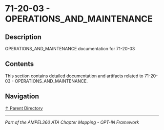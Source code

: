 # 71-20-03 - OPERATIONS_AND_MAINTENANCE

## Description

OPERATIONS_AND_MAINTENANCE documentation for 71-20-03

## Contents

This section contains detailed documentation and artifacts related to 71-20-03 - OPERATIONS_AND_MAINTENANCE.

## Navigation

[↑ Parent Directory](../README.md)

---

*Part of the AMPEL360 ATA Chapter Mapping - OPT-IN Framework*
